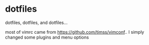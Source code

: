 dotfiles
========
dotfiles, dotfiles, and dotfiles...


most of vimrc came from https://github.com/timss/vimconf..
I simply changed some plugins and menu options
